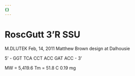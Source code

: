 ```yaml
---
{}
---
```

# RoscGutt 3’R SSU

M.DLUTEK
Feb, 14, 2011
Matthew Brown design at Dalhousie

5’ - GGT TCA CCT ACC GAT ACC - 3’

MW = 5,419.6
Tm = 51.8 C
0.19 mg

